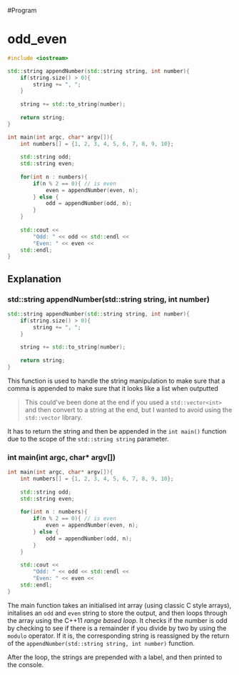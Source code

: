 #Program 

# odd_even
```cpp
#include <iostream>

std::string appendNumber(std::string string, int number){
	if(string.size() > 0){
		string += ", ";
	}
	
	string += std::to_string(number);
	
	return string;
}

int main(int argc, char* argv[]){
	int numbers[] = {1, 2, 3, 4, 5, 6, 7, 8, 9, 10};
	
	std::string odd;
	std::string even;
	
	for(int n : numbers){
		if(n % 2 == 0){ // is even
			even = appendNumber(even, n);
		} else {
			odd = appendNumber(odd, n);
		}
	}
	
	std::cout <<
		"Odd: " << odd << std::endl <<
		"Even: " << even <<
	std::endl;
}
```

## Explanation
### std::string appendNumber(std::string string, int number)
```cpp
std::string appendNumber(std::string string, int number){
	if(string.size() > 0){
		string += ", ";
	}
	
	string += std::to_string(number);
	
	return string;
}
```
This function is used to handle the string manipulation to make sure that a comma is appended to make sure that it looks like a list when outputted

> This could've been done at the end if you used a `std::vector<int>` and then convert to a string at the end, but I wanted to avoid using the `std::vector` library.

It has to return the string and then be appended in the `int main()` function due to the scope of the `std::string string` parameter.

### int main(int argc, char* argv\[\])
```cpp
int main(int argc, char* argv[]){
	int numbers[] = {1, 2, 3, 4, 5, 6, 7, 8, 9, 10};
	
	std::string odd;
	std::string even;
	
	for(int n : numbers){
		if(n % 2 == 0){ // is even
			even = appendNumber(even, n);
		} else {
			odd = appendNumber(odd, n);
		}
	}
	
	std::cout <<
		"Odd: " << odd << std::endl <<
		"Even: " << even <<
	std::endl;
}
```

The main function takes an initialised int array (using classic C style arrays), initalises an `odd` and `even` string to store the output, and then loops through the array using the C++11 *range based loop*. It checks if the number is odd by checking to see if there is a remainder if you divide by two by using the `modulo` operator. If it is, the corresponding string is reassigned by the return of the `appendNumber(std::string string, int number)` function.

After the loop, the strings are prepended with a label, and then printed to the console.
